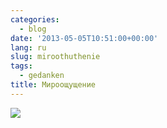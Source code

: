 ```yaml
---
categories:
  - blog
date: '2013-05-05T10:51:00+00:00'
lang: ru
slug: miroothuthenie
tags:
  - gedanken
title: Мироощущение
---
```





[![](http://2.bp.blogspot.com/-KBAC7CUNZ_g/UYYPVTwPHPI/AAAAAAAAAYw/JO0oOu0niAg/s640/all_i_see_are_equations.png)](http://2.bp.blogspot.com/-KBAC7CUNZ_g/UYYPVTwPHPI/AAAAAAAAAYw/JO0oOu0niAg/s1600/all_i_see_are_equations.png)
